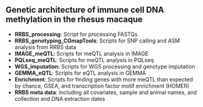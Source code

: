 ## Genetic architecture of immune cell DNA methylation in the rhesus macaque

- **RRBS_processing**: Script for processing FASTQs
- **RRBS_genotyping_CGmapTools**: Scripts for SNP calling and ASM analysis from RRBS data
- **IMAGE_meQTL**: Scripts for meQTL analysis in IMAGE
- **PQLseq_meQTL**: Scripts for meQTL analysis in PQLseq
- **WGS_imputation**: Scripts for WGS processing and genotype imputation 
- **GEMMA_eQTL**: Scripts for eQTL analysis in GEMMA
- **Enrichment**: Scripts for finding genes with more meQTL than expected by chance, GSEA, and transcription factor motif enrichment (HOMER)
- **RRBS meta data**: including all covariates, sample and animal names, and collection and DNA extraction dates
